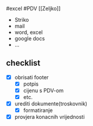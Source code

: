 #excel
#PDV
[[Zeljko]]

- Striko
- mail
- word, excel
- google docs
- …
## checklist

- [x] obrisati footer
	- [x] potpis
	- [x] cijenu s PDV-om
	- [x] etc.

- [x] urediti dokumente(troskovnik)
	- [x] formatiranje
- [x] provjera konacnih vrijednosti